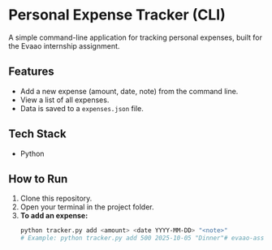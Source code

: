 # Personal Expense Tracker (CLI)

A simple command-line application for tracking personal expenses, built for the Evaao internship assignment.

## Features
- Add a new expense (amount, date, note) from the command line.
- View a list of all expenses.
- Data is saved to a `expenses.json` file.

## Tech Stack
- Python

## How to Run
1. Clone this repository.
2. Open your terminal in the project folder.
3. **To add an expense:**
   ```bash
   python tracker.py add <amount> <date YYYY-MM-DD> "<note>"
   # Example: python tracker.py add 500 2025-10-05 "Dinner"# evaao-assignment